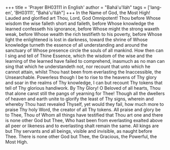 +++
title = 'Prayer BH03111 in English'
author = "Bahá'u'lláh"
tags = ['lang-en', 'BH03111', "Bahá'u'lláh"]
+++
In the Name of God, the Most High!  Lauded and glorified art Thou, Lord, God Omnipotent!  Thou before Whose wisdom the wise falleth short and faileth, before Whose knowledge the learned confesseth his ignorance, before Whose might the strong waxeth weak, before Whose wealth the rich testifieth to his poverty, before Whose light the enlightened is lost in darkness, toward the shrine of Whose knowledge turneth the essence of all understanding and around the sanctuary of Whose presence circle the souls of all mankind.
How then can I sing and tell of Thine Essence, which the wisdom of the wise and the learning of the learned have failed to comprehend, inasmuch as no man can sing that which he understandeth not, nor recount that unto which he cannot attain, whilst Thou hast been from everlasting the Inaccessible, the Unsearchable.  Powerless though I be to rise to the heavens of Thy glory and soar in the realms of Thy knowledge, I can but recount Thy tokens that tell of Thy glorious handiwork.
By Thy Glory!  O Beloved of all hearts, Thou that alone canst still the pangs of yearning for Thee!  Though all the dwellers of heaven and earth unite to glorify the least of Thy signs, wherein and whereby Thou hast revealed Thyself, yet would they fail, how much more to praise Thy holy Word, the creator of all Thy tokens.
All praise and glory be to Thee, Thou of Whom all things have testified that Thou art one and there is none other God but Thee, Who hast been from everlasting exalted above all peer or likeness and to everlasting shalt remain the same.  All kings are but Thy servants and all beings, visible and invisible, as naught before Thee.  There is none other God but Thee, the Gracious, the Powerful, the Most High.
